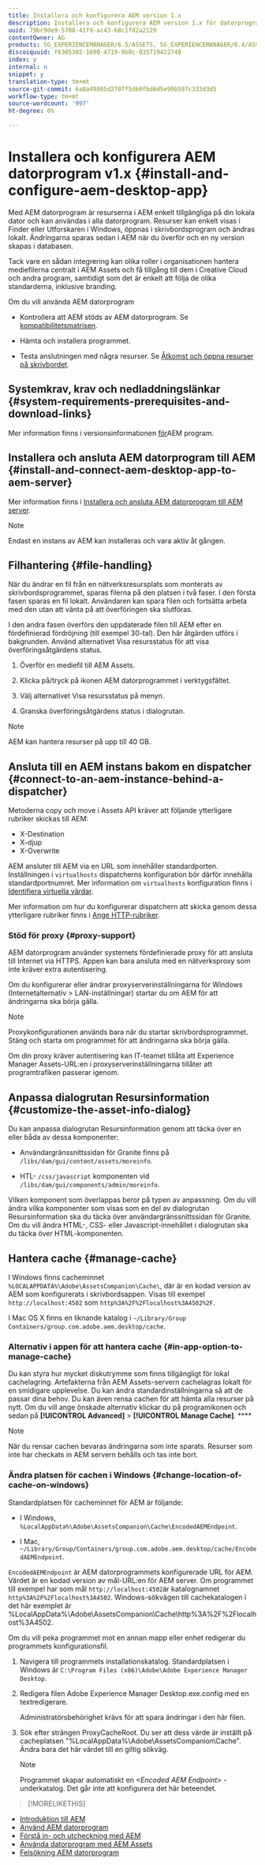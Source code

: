 ```yaml
---
title: Installera och konfigurera AEM version 1.x
description: Installera och konfigurera AEM version 1.x för datorprogrammet så att det fungerar med AEM Assets-servrar och mappa materialet till en enhet på skrivbordet.
uuid: 79bc9de9-5708-41f9-ac43-68c1fd2a2129
contentOwner: AG
products: SG_EXPERIENCEMANAGER/6.5/ASSETS, SG_EXPERIENCEMANAGER/6.4/ASSETS,SG_EXPERIENCEMANAGER/6.3/ASSETS
discoiquuid: f6365302-1690-4719-9b8c-035719422740
index: y
internal: n
snippet: y
translation-type: tm+mt
source-git-commit: 6a8a49865d2707f5d60fbd6d5e99b597c333d3d5
workflow-type: tm+mt
source-wordcount: '997'
ht-degree: 0%

---
```



# Installera och konfigurera AEM datorprogram v1.x {#install-and-configure-aem-desktop-app}

Med AEM datorprogram är resurserna i AEM enkelt tillgängliga på din lokala dator och kan användas i alla datorprogram. Resurser kan enkelt visas i Finder eller Utforskaren i Windows, öppnas i skrivbordsprogram och ändras lokalt. Ändringarna sparas sedan i AEM när du överför och en ny version skapas i databasen.

Tack vare en sådan integrering kan olika roller i organisationen hantera mediefilerna centralt i AEM Assets och få tillgång till dem i Creative Cloud och andra program, samtidigt som det är enkelt att följa de olika standarderna, inklusive branding.

Om du vill använda AEM datorprogram

* Kontrollera att AEM stöds av AEM datorprogram. Se [kompatibilitetsmatrisen](release-notes-of-v1.md#compatibilitymatrix).

* Hämta och installera programmet.

* Testa anslutningen med några resurser. Se [Åtkomst och öppna resurser på skrivbordet](use-app-v1.md#openondesktop).

## Systemkrav, krav och nedladdningslänkar {#system-requirements-prerequisites-and-download-links}

Mer information finns i versionsinformationen [för](release-notes-of-v1.md)AEM program.

## Installera och ansluta AEM datorprogram till AEM {#install-and-connect-aem-desktop-app-to-aem-server}

Mer information finns i [Installera och ansluta AEM datorprogram till AEM server](use-app-v1.md#installandconnect).

>[!NOTE]
>
>Endast en instans av AEM kan installeras och vara aktiv åt gången.

## Filhantering {#file-handling}

När du ändrar en fil från en nätverksresursplats som monterats av skrivbordsprogrammet, sparas filerna på den platsen i två faser. I den första fasen sparas en fil lokalt. Användaren kan spara filen och fortsätta arbeta med den utan att vänta på att överföringen ska slutföras.

I den andra fasen överförs den uppdaterade filen till AEM efter en fördefinierad fördröjning (till exempel 30-tal). Den här åtgärden utförs i bakgrunden. Använd alternativet Visa resursstatus för att visa överföringsåtgärdens status.

1. Överför en mediefil till AEM Assets.

1. Klicka på/tryck på ikonen AEM datorprogrammet i verktygsfältet.

1. Välj alternativet Visa resursstatus på menyn.

1. Granska överföringsåtgärdens status i dialogrutan.

>[!NOTE]
>
>AEM kan hantera resurser på upp till 40 GB.

## Ansluta till en AEM instans bakom en dispatcher {#connect-to-an-aem-instance-behind-a-dispatcher}

Metoderna copy och move i Assets API kräver att följande ytterligare rubriker skickas till AEM:

* X-Destination
* X-djup
* X-Overwrite

AEM ansluter till AEM via en URL som innehåller standardporten. Inställningen i `virtualhosts` dispatcherns konfiguration bör därför innehålla standardportnumret. Mer information om `virtualhosts` konfiguration finns i [Identifiera virtuella värdar](https://docs.adobe.com/content/help/en/experience-manager-dispatcher/using/configuring/dispatcher-configuration.html#identifying-virtual-hosts-virtualhosts).

Mer information om hur du konfigurerar dispatchern att skicka genom dessa ytterligare rubriker finns i [Ange HTTP-rubriker](https://docs.adobe.com/content/help/en/experience-manager-dispatcher/using/configuring/dispatcher-configuration.html#specifying-the-http-headers-to-pass-through-clientheaders).

### Stöd för proxy {#proxy-support}

AEM datorprogram använder systemets fördefinierade proxy för att ansluta till Internet via HTTPS. Appen kan bara ansluta med en nätverksproxy som inte kräver extra autentisering.

Om du konfigurerar eller ändrar proxyserverinställningarna för Windows (Internetalternativ > LAN-inställningar) startar du om AEM för att ändringarna ska börja gälla.

>[!NOTE]
>
>Proxykonfigurationen används bara när du startar skrivbordsprogrammet. Stäng och starta om programmet för att ändringarna ska börja gälla.

Om din proxy kräver autentisering kan IT-teamet tillåta att Experience Manager Assets-URL:en i proxyserverinställningarna tillåter att programtrafiken passerar igenom.

## Anpassa dialogrutan Resursinformation {#customize-the-asset-info-dialog}

Du kan anpassa dialogrutan Resursinformation genom att täcka över en eller båda av dessa komponenter:

* Användargränssnittssidan för Granite finns på `/libs/dam/gui/content/assets/moreinfo`.

* HTL- `/css/javascript` komponenten vid `/libs/dam/gui/components/admin/moreinfo`.

Vilken komponent som överlappas beror på typen av anpassning. Om du vill ändra vilka komponenter som visas som en del av dialogrutan Resursinformation ska du täcka över användargränssnittssidan för Granite. Om du vill ändra HTML-, CSS- eller Javascript-innehållet i dialogrutan ska du täcka över HTML-komponenten.

## Hantera cache {#manage-cache}

I Windows finns cacheminnet `%LOCALAPPDATA%\Adobe\AssetsCompanion\Cache\`, där är en kodad version av AEM som konfigurerats i skrivbordsappen. Visas till exempel `http://localhost:4502` som `http%3A%2F%2Flocalhost%3A4502%2F`.

I Mac OS X finns en liknande katalog i `~/Library/Group Containers/group.com.adobe.aem.desktop/cache`.

### Alternativ i appen för att hantera cache {#in-app-option-to-manage-cache}

Du kan styra hur mycket diskutrymme som finns tillgängligt för lokal cachelagring. Artefakterna från AEM Assets-servern cachelagras lokalt för en smidigare upplevelse. Du kan ändra standardinställningarna så att de passar dina behov. Du kan även rensa cachen för att hämta alla resurser på nytt. Om du vill ange önskade alternativ klickar du på programikonen och sedan på **[!UICONTROL Advanced]** > **[!UICONTROL Manage Cache]**. ****

>[!NOTE]
>
>När du rensar cachen bevaras ändringarna som inte sparats. Resurser som inte har checkats in AEM servern behålls och tas inte bort.

### Ändra platsen för cachen i Windows {#change-location-of-cache-on-windows}

Standardplatsen för cacheminnet för AEM är följande:

* I Windows, `%LocalAppData%\Adobe\AssetsCompanion\Cache\EncodedAEMEndpoint`.

* I Mac, `~/Library/Group/Containers/group.com.adobe.aem.desktop/cache/EncodedAEMEndpoint`.

`EncodedAEMEndpoint` är AEM datorprogrammets konfigurerade URL för AEM. Värdet är en kodad version av mål-URL:en för AEM server. Om programmet till exempel har som mål `http://localhost:4502`är katalognamnet `http%3A%2F%2Flocalhost%3A4502`. Windows-sökvägen till cachekatalogen i det här exemplet är %LocalAppData%\Adobe\AssetsCompanion\Cache\http%3A%2F%2Flocalhost%3A4502.

Om du vill peka programmet mot en annan mapp eller enhet redigerar du programmets konfigurationsfil.

1. Navigera till programmets installationskatalog. Standardplatsen i Windows är `C:\Program Files (x86)\Adobe\Adobe Experience Manager Desktop`.

1. Redigera filen Adobe Experience Manager Desktop.exe.config med en textredigerare.

   Administratörsbehörighet krävs för att spara ändringar i den här filen.

1. Sök efter strängen ProxyCacheRoot. Du ser att dess värde är inställt på cacheplatsen &quot;%LocalAppData%\Adobe\AssetsCompanion\Cache&quot;. Ändra bara det här värdet till en giltig sökväg.

   >[!NOTE]
   >
   >Programmet skapar automatiskt en *&lt;Encoded AEM Endpoint>* -underkatalog. Det går inte att konfigurera det här beteendet.

>[!MORELIKETHIS]
* [Introduktion till AEM](https://helpx.adobe.com/customer-care-office-hours/aem/desktop-app.html)
* [Använd AEM datorprogram](use-app-v1.md)
* [Förstå in- och utcheckning med AEM](https://docs.adobe.com/content/help/en/experience-manager-learn/assets/collaboration/checkin-checkout-technical-video-understand.html)
* [Använda datorprogram med AEM Assets](https://docs.adobe.com/content/help/en/experience-manager-learn/assets/collaboration/checkin-checkout-technical-video-understand.html)
* [Felsökning AEM datorprogram](troubleshoot-app-v1.md)

